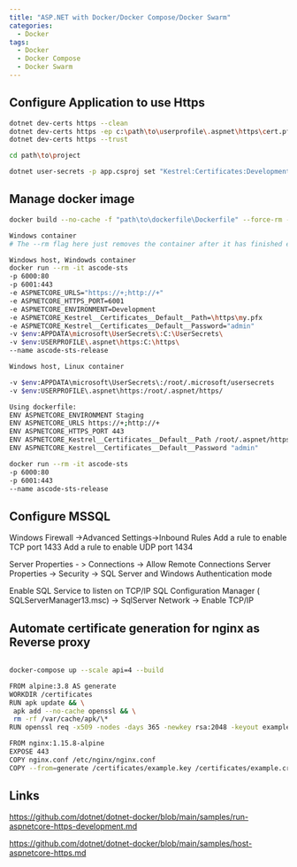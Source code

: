 ```yaml
---
title: "ASP.NET with Docker/Docker Compose/Docker Swarm"
categories:
  - Docker
tags:
  - Docker
  - Docker Compose
  - Docker Swarm
---
```


## Configure Application to use Https

```sh
dotnet dev-certs https --clean
dotnet dev-certs https -ep c:\path\to\userprofile\.aspnet\https\cert.pfx -p admin
dotnet dev-certs https --trust

cd path\to\project

dotnet user-secrets -p app.csproj set "Kestrel:Certificates:Development:Password" "admin"
```

## Manage docker image

```sh
docker build --no-cache -f "path\to\dockerfile\Dockerfile" --force-rm -t ascode-sts "path\to\dockerontext"

Windows container
# The --rm flag here just removes the container after it has finished executing.

Windows host, Windowds container
docker run --rm -it ascode-sts
-p 6000:80
-p 6001:443
-e ASPNETCORE_URLS="https://+;http://+"
-e ASPNETCORE_HTTPS_PORT=6001
-e ASPNETCORE_ENVIRONMENT=Development
-e ASPNETCORE_Kestrel__Certificates__Default__Path=\https\my.pfx
-e ASPNETCORE_Kestrel__Certificates__Default__Password="admin"
-v $env:APPDATA\microsoft\UserSecrets\:C:\UserSecrets\
-v $env:USERPROFILE\.aspnet\https:C:\https\
--name ascode-sts-release

Windows host, Linux container

-v $env:APPDATA\microsoft\UserSecrets\:/root/.microsoft/usersecrets
-v $env:USERPROFILE\.aspnet\https:/root/.aspnet/https/

Using dockerfile:
ENV ASPNETCORE_ENVIRONMENT Staging
ENV ASPNETCORE_URLS https://+;http://+
ENV ASPNETCORE_HTTPS_PORT 443
ENV ASPNETCORE_Kestrel__Certificates__Default__Path /root/.aspnet/https/AsCode.Sts.pfx
ENV ASPNETCORE_Kestrel__Certificates__Default__Password "admin"

docker run --rm -it ascode-sts
-p 6000:80
-p 6001:443
--name ascode-sts-release


```

## Configure MSSQL

Windows Firewall ->Advanced Settings->Inbound Rules
Add a rule to enable TCP port 1433
Add a rule to enable UDP port 1434

Server Properties - > Connections -> Allow Remote Connections
Server Properties -> Security -> SQL Server and Windows Authentication mode

Enable SQL Service to listen on TCP/IP
SQL Configuration Manager ( SQLServerManager13.msc) -> SqlServer Network -> Enable TCP/IP

## Automate certificate generation for nginx as Reverse proxy

```sh

docker-compose up --scale api=4 --build

FROM alpine:3.8 AS generate
WORKDIR /certificates
RUN apk update && \
 apk add --no-cache openssl && \
 rm -rf /var/cache/apk/\*
RUN openssl req -x509 -nodes -days 365 -newkey rsa:2048 -keyout example.key -out example.crt -subj "/C=GB"

FROM nginx:1.15.8-alpine
EXPOSE 443
COPY nginx.conf /etc/nginx/nginx.conf
COPY --from=generate /certificates/example.key /certificates/example.crt /etc/nginx/ssl/
```

## Links

<https://github.com/dotnet/dotnet-docker/blob/main/samples/run-aspnetcore-https-development.md>

<https://github.com/dotnet/dotnet-docker/blob/main/samples/host-aspnetcore-https.md>
